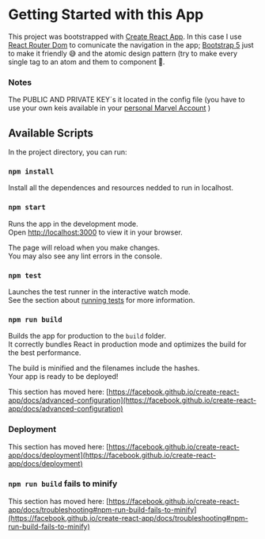 # Getting Started with this App

This project was bootstrapped with [Create React App](https://github.com/facebook/create-react-app).
In this case I use [React Router Dom](https://reactrouter.com/docs/en/v6) to comunicate the navigation in the app; [Bootstrap 5](https://getbootstrap.com)
just to make it friendly 😅  and the atomic design pattern (try to make every single tag to an atom and them to component  🤯.

### Notes
The PUBLIC AND PRIVATE KEY´s it located in the config file (you have to use your own keis available in your [personal Marvel Account](https://developer.marvel.com/account) )

## Available Scripts

In the project directory, you can run:

### `npm install`

Install all the dependences and resources nedded to run in localhost.

### `npm start`

Runs the app in the development mode.\
Open [http://localhost:3000](http://localhost:3000) to view it in your browser.

The page will reload when you make changes.\
You may also see any lint errors in the console.

### `npm test`

Launches the test runner in the interactive watch mode.\
See the section about [running tests](https://facebook.github.io/create-react-app/docs/running-tests) for more information.

### `npm run build`

Builds the app for production to the `build` folder.\
It correctly bundles React in production mode and optimizes the build for the best performance.

The build is minified and the filenames include the hashes.\
Your app is ready to be deployed!


This section has moved here: [https://facebook.github.io/create-react-app/docs/advanced-configuration](https://facebook.github.io/create-react-app/docs/advanced-configuration)

### Deployment

This section has moved here: [https://facebook.github.io/create-react-app/docs/deployment](https://facebook.github.io/create-react-app/docs/deployment)

### `npm run build` fails to minify

This section has moved here: [https://facebook.github.io/create-react-app/docs/troubleshooting#npm-run-build-fails-to-minify](https://facebook.github.io/create-react-app/docs/troubleshooting#npm-run-build-fails-to-minify)
